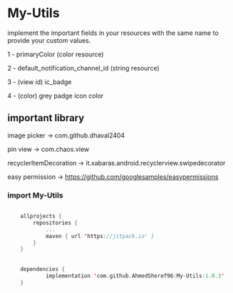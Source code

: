 # My-Utils

implement the important fields in your resources with the same name to provide your custom values.

1 - primaryColor  (color resource)

2 - default_notification_channel_id  (string resource)

3 - (view id) ic_badge 

4 - (color) grey padge icon color







## important library


image picker                         ->   com.github.dhaval2404

pin view                             ->   com.chaos.view

recyclerItemDecoration               ->   it.xabaras.android.recyclerview.swipedecorator

easy permission                      ->   https://github.com/googlesamples/easypermissions


### import My-Utils
```Kotlin

	allprojects {
		repositories {
			...
			maven { url 'https://jitpack.io' }
		}
	}
  
  
  	dependencies {
	        implementation 'com.github.AhmedSheref96:My-Utils:1.0.3'
	}





